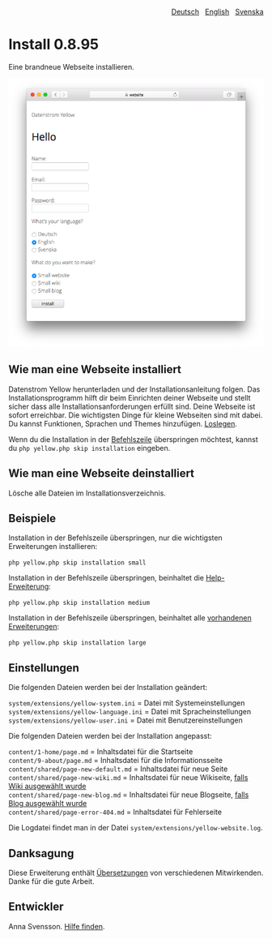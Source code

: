 <p align="right"><a href="README-de.md">Deutsch</a> &nbsp; <a href="README.md">English</a> &nbsp; <a href="README-sv.md">Svenska</a></p>

# Install 0.8.95

Eine brandneue Webseite installieren.

<p align="center"><img src="SCREENSHOT.png" alt="Bildschirmfoto"></p>

## Wie man eine Webseite installiert

Datenstrom Yellow herunterladen und der Installationsanleitung folgen. Das Installationsprogramm hilft dir beim Einrichten deiner Webseite und stellt sicher dass alle Installationsanforderungen erfüllt sind. Deine Webseite ist sofort erreichbar. Die wichtigsten Dinge für kleine Webseiten sind mit dabei. Du kannst Funktionen, Sprachen und Themes hinzufügen. [Loslegen](https://datenstrom.se/de/yellow/help/how-to-get-started).

Wenn du die Installation in der [Befehlszeile](https://github.com/annaesvensson/yellow-core/tree/main/README-de.md) überspringen möchtest, kannst du `php yellow.php skip installation` eingeben.

## Wie man eine Webseite deinstalliert

Lösche alle Dateien im Installationsverzeichnis.

## Beispiele

Installation in der Befehlszeile überspringen, nur die wichtigsten Erweiterungen installieren:

`php yellow.php skip installation small`  

Installation in der Befehlszeile überspringen, beinhaltet die [Help-Erweiterung](https://github.com/annaesvensson/yellow-help/tree/main/README-de.md):

`php yellow.php skip installation medium`  

Installation in der Befehlszeile überspringen, beinhaltet alle [vorhandenen Erweiterungen](https://datenstrom.se/de/yellow/extensions/):

`php yellow.php skip installation large`  

## Einstellungen

Die folgenden Dateien werden bei der Installation geändert:

`system/extensions/yellow-system.ini` = Datei mit Systemeinstellungen  
`system/extensions/yellow-language.ini` = Datei mit Spracheinstellungen  
`system/extensions/yellow-user.ini` = Datei mit Benutzereinstellungen  

Die folgenden Dateien werden bei der Installation angepasst:

`content/1-home/page.md` = Inhaltsdatei für die Startseite  
`content/9-about/page.md` = Inhaltsdatei für die Informationsseite  
`content/shared/page-new-default.md` = Inhaltsdatei für neue Seite  
`content/shared/page-new-wiki.md` = Inhaltsdatei für neue Wikiseite, [falls Wiki ausgewählt wurde](https://github.com/annaesvensson/yellow-wiki/tree/main/README-de.md)  
`content/shared/page-new-blog.md` = Inhaltsdatei für neue Blogseite, [falls Blog ausgewählt wurde](https://github.com/annaesvensson/yellow-blog/tree/main/README-de.md)  
`content/shared/page-error-404.md` = Inhaltsdatei für Fehlerseite  

Die Logdatei findet man in der Datei `system/extensions/yellow-website.log`.

## Danksagung

Diese Erweiterung enthält [Übersetzungen](https://github.com/annaesvensson/yellow-language/tree/main/README-de.md) von verschiedenen Mitwirkenden. Danke für die gute Arbeit.

## Entwickler

Anna Svensson. [Hilfe finden](https://datenstrom.se/de/yellow/help/).
